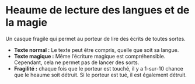 # Heaume de lecture des langues et de la magie


Un casque fragile qui permet au porteur de lire des écrits de toutes
sortes.

  - **Texte normal :** Le texte peut être compris, quelle que soit sa
    langue.
  - **Texte magique :** Même l’écriture magique est compréhensible.
    Cependant, cela ne permet pas de lancer des sorts.
  - **Fragilité :** chaque fois que le porteur est touché, il y a
    1-sur-10 chance que le heaume soit détruit. Si le porteur est tué,
    il est également détruit.